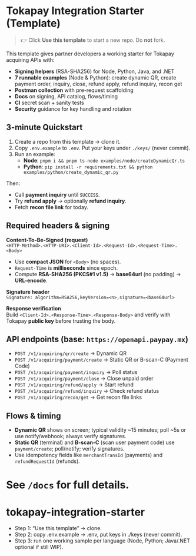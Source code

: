 # Tokapay Integration Starter (Template)

> 👉 Click **Use this template** to start a new repo. Do **not** fork.

This template gives partner developers a working starter for Tokapay acquiring APIs with:
- **Signing helpers** (RSA-SHA256) for Node, Python, Java, and .NET
- **7 runnable examples** (Node & Python): create dynamic QR, create payment order, inquiry, close, refund apply, refund inquiry, recon get
- **Postman collection** with pre-request scaffolding
- **Docs** on signing, API catalog, flows/timing
- **CI** secret scan + sanity tests
- **Security** guidance for key handling and rotation

## 3-minute Quickstart
1. Create a repo from this template → clone it.
2. Copy `.env.example` to `.env`. Put your keys under `./keys/` (never commit).
3. Run an example:
   - **Node**: `pnpm i && pnpm ts-node examples/node/createDynamicQr.ts`
   - **Python**: `pip install -r requirements.txt && python examples/python/create_dynamic_qr.py`

Then:
- Call **payment inquiry** until `SUCCESS`.
- Try **refund apply** → optionally **refund inquiry**.
- Fetch **recon file link** for today.

## Required headers & signing

**Content-To-Be-Signed (request)**  
`<HTTP-Method>.<HTTP-URI>.<Client-Id>.<Request-Id>.<Request-Time>.<Body>`

- Use **compact JSON** for `<Body>` (no spaces).
- `Request-Time` is **milliseconds** since epoch.
- Compute **RSA-SHA256 (PKCS#1 v1.5)** → **base64url** (no padding) → **URL-encode**.

**Signature header**  
`Signature: algorithm=RSA256,keyVersion=<n>,signature=<base64url>`

**Response verification**  
Build `<Client-Id>.<Response-Time>.<Response-Body>` and verify with Tokapay **public key** before trusting the body.

## API endpoints (base: `https://openapi.paypay.mx`)
- `POST /v1/acquiring/qr/create` → Dynamic QR
- `POST /v1/acquiring/payment/create` → Static QR or B-scan-C (Payment Code)
- `POST /v1/acquiring/payment/inquiry` → Poll status
- `POST /v1/acquiring/payment/close` → Close unpaid order
- `POST /v1/acquiring/refund/apply` → Start refund
- `POST /v1/acquiring/refund/inquiry` → Check refund status
- `POST /v1/acquiring/recon/get` → Get recon file links

## Flows & timing
- **Dynamic QR** shows on screen; typical validity ~15 minutes; poll ~5s or use notify/webhook; always verify signatures.
- **Static QR** (terminal) and **B-scan-C** (scan user payment code) use `payment/create`; poll/notify; verify signatures.
- Use idempotency fields like `merchantTransId` (payments) and `refundRequestId` (refunds).

See `/docs` for full details.
=======
# tokapay-integration-starter

- Step 1: “Use this template” → clone.
- Step 2: copy .env.example → .env, put keys in ./keys (never commit).
- Step 3: run one working sample per language (Node, Python; Java/.NET optional if still WIP).
